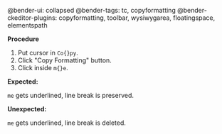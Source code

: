 @bender-ui: collapsed
@bender-tags: tc, copyformatting
@bender-ckeditor-plugins: copyformatting, toolbar, wysiwygarea, floatingspace, elementspath

**Procedure**

1. Put cursor in `Co{}py`.
2. Click "Copy Formatting" button.
3. Click inside `m{}e`.

**Expected:**

`me` gets underlined, line break is preserved.

**Unexpected:**

`me` gets underlined, line break is deleted.
